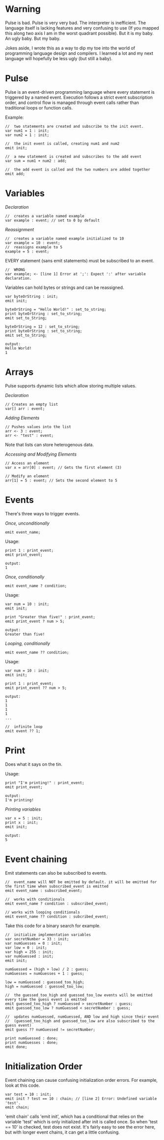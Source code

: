 # Warning
Pulse is bad. Pulse is very very bad. The interpreter is inefficient. The language itself is lacking features and very confusing to use (If you mapped this along two axis I am in the worst quadrant possible). But it is my baby. An ugly baby. But my baby.

Jokes aside, I wrote this as a way to dip my toe into the world of programming language design and compilers. I learned a lot and my next language will hopefully be less ugly (but still a baby).  

# Pulse
Pulse is an event-driven programming language where every statement is triggered by a named event. Execution follows a strict event subscription order, and control flow is managed through event calls rather than traditional loops or function calls.

Example:

```
//  two statements are created and subscribe to the init event.
var num1 = 1 : init;
var num2 = 1 : init;

//  the init event is called, creating num1 and num2
emit init;

//  a new statement is created and subscribes to the add event
var sum = num1 + num2 : add;

//  the add event is called and the two numbers are added together
emit add;
```

# Variables

*Declaration*
```
//  creates a variable named example
var example : event; // set to 0 by default
```

*Reassignment*
```
//  creates a variable named example initialized to 10
var example = 10 : event;
//  reassigns example to 5
example = 5 : event;
```
EVERY statement (sans emit statements) must be subscribed to an event.
```
//  WRONG
var example; <- [line 1] Error at ';': Expect ':' after variable declaration.
```

Variables can hold bytes or strings and can be reassigned.
```
var byteOrString : init;
emit init;

byteOrString = "Hello World!" : set_to_string;
print byteOrString : set_to_string;
emit set_to_String;

byteOrString = 12 : set_to_string;
print byteOrString : set_to_string;
emit set_to_String;

output:
Hello World!
1
```


# Arrays
Pulse supports dynamic lists which allow storing multiple values.

*Declaration*
```
// Creates an empty list
var[] arr : event;
```

*Adding Elements*
```
// Pushes values into the list
arr <- 3 : event;
arr <- "test" : event;
```

Note that lists can store heterogenous data.

*Accessing and Modifying Elements*
```
// Access an element
var x = arr[0] : event; // Gets the first element (3)

// Modify an element
arr[1] = 5 : event; // Sets the second element to 5
```

# Events

There's three ways to trigger events.

*Once, unconditionally*
```
emit event_name;
```
Usage:
```
print 1 : print_event;
emit print_event;

output:
1
```

*Once, conditionally*

```
emit event_name ? condition;
```

Usage:
```
var num = 10 : init;
emit init;

print "Greater than five!" : print_event;
emit print_event ? num > 5;

output:
Greater than five!
```

*Looping, conditionally*
```
emit event_name ?? condition;
```

Usage:
```
var num = 10 : init;
emit init;

print 1 : print_event;
emit print_event ?? num > 5;

output:
1
1
1
1
...
```
```
//  infinite loop
emit event ?? 1;
```

# Print
Does what it says on the tin.

Usage:
```
print "I'm printing!" : print_event;
emit print_event;

output:
I'm printing!
```
*Printing variables*
```
var x = 5 : init;
print x : init;
emit init;

output:
5
```

# Event chaining
Emit statements can also be subscribed to events. 
```
//  event_name will NOT be emitted by default. it will be emitted for the first time when subscribed_event is emitted 
emit event_name : subscribed_event;

//  works with conditionals
emit event_name ? condition : subscribed_event;

// works with looping conditionals
emit event_name ?? condition : subcribed_event;
```
Take this code for a binary search for example.
```
//  initialize implementation variables
var secretNumber = 33 : init;
var numGuesses = 0 : init;
var low = 0 : init;
var high = 255 : init;
var numGuessed : init;
emit init;

numGuessed = (high + low) / 2 : guess;
numGuesses = numGuesses + 1 : guess;

low = numGuessed : guessed_too_high;
high = numGuessed : guessed_too_low;

//  the guessed_too_high and guessed_too_low events will be emitted every time the guess event is emitted
emit guessed_too_high ? numGuessed > secretNumber : guess;
emit guessed_too_low ? numGuessed < secretNumber : guess;

//  updates numGuessed, numGuessed, AND low and high since their event
//  (guessed_too_high and guessed_too_low are also subscribed to the guess event)
emit guess ?? numGuessed != secretNumber;

print numGuessed : done;
print numGuesses : done;
emit done;
```

# Initialization Order
Event chaining can cause confusing initialization order errors. For example, look at this code.
```
var test = 10 : init;
emit init ? test == 10 : chain; // [line 2] Error: Undefined variable 'test'.
emit chain;
```
'emit chain' calls 'emit init', which has a conditional that relies on the variable 'test' which is only initialized after init is called once. So when 'test == 10'  is checked, test does not exist. It's fairly easy to see the error here, but with longer event chains, it can get a little confusing.
